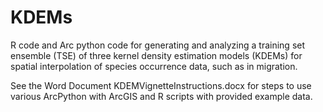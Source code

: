 # KDEMs
R code and Arc python code for generating and analyzing a training set ensemble (TSE) of three kernel density estimation models (KDEMs) for spatial interpolation of species occurrence data, such as in migration. 

See the Word Document KDEMVignetteInstructions.docx for steps to use various ArcPython with ArcGIS and R scripts with provided example data.
